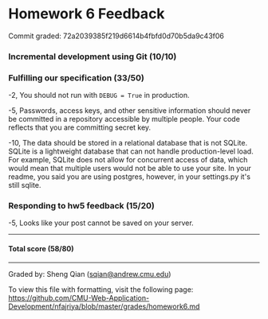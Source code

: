 Homework 6 Feedback
==================

Commit graded: 72a2039385f219d6614b4fbfd0d70b5da9c43f06

### Incremental development using Git (10/10)

### Fulfilling our specification (33/50)

-2, You should not run with `DEBUG = True` in production.

-5, Passwords, access keys, and other sensitive information should never be committed in a repository accessible by multiple people. Your code reflects that you are committing secret key.

-10, The data should be stored in a relational database that is not SQLite. SQLite is a lightweight database that can not handle production-level load. For example, SQLite does not allow for concurrent access of data, which would mean that multiple users would not be able to use your site. In your readme, you said you are using postgres, however, in your settings.py it's still sqlite.

### Responding to hw5 feedback (15/20)

-5, Looks like your post cannot be saved on your server.

---
#### Total score (58/80)
---
Graded by: Sheng Qian (sqian@andrew.cmu.edu)

To view this file with formatting, visit the following page: https://github.com/CMU-Web-Application-Development/nfajriya/blob/master/grades/homework6.md

